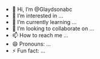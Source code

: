 - 👋 Hi, I’m @Glaydsonabc
- 👀 I’m interested in ...
- 🌱 I’m currently learning ...
- 💞️ I’m looking to collaborate on ...
- 📫 How to reach me ...
- 😄 Pronouns: ...
- ⚡ Fun fact: ...

<!---
Glaydsonabc/Glaydsonabc is a ✨ special ✨ repository because its `README.md` (this file) appears on your GitHub profile.
You can click the Preview link to take a look at your changes.
--->
